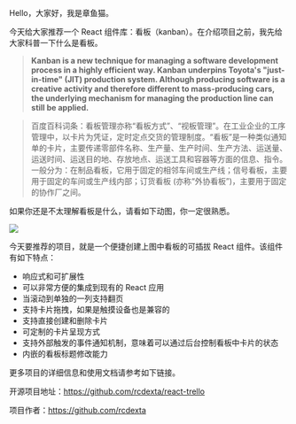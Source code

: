 Hello，大家好，我是章鱼猫。

今天给大家推荐一个 React 组件库：看板（kanban）。在介绍项目之前，我先给大家科普一下什么是看板。

> **Kanban is a new technique for managing a software development process in a highly efficient way. Kanban underpins Toyota's "just-in-time" (JIT) production system. Although producing software is a creative activity and therefore different to mass-producing cars, the underlying mechanism for managing the production line can still be applied.**

> 百度百科词条：看板管理亦称“看板方式”、“视板管理”。在工业企业的工序管理中，以卡片为凭证，定时定点交货的管理制度。“看板”是一种类似通知单的卡片，主要传递零部件名称、生产量、生产时间、生产方法、运送量、运送时间、运送目的地、存放地点、运送工具和容器等方面的信息、指令。一般分为：在制品看板，它用于固定的相邻车间或生产线；信号看板，主要用于固定的车间或生产线内部；订货看板 (亦称“外协看板”)，主要用于固定的协作厂之间。

如果你还是不太理解看板是什么，请看如下动图，你一定很熟悉。

![](https://raw.githubusercontent.com/rcdexta/react-trello/master/react-trello.gif)

今天要推荐的项目，就是一个便捷创建上图中看板的可插拔 React 组件。该组件有如下特点：

- 响应式和可扩展性
- 可以非常方便的集成到现有的 React 应用
- 当滚动到单独的一列支持翻页
- 支持卡片拖拽，如果是触摸设备也是兼容的
- 支持直接创建和删除卡片
- 可定制的卡片呈现方式
- 支持外部触发的事件通知机制，意味着可以通过后台控制看板中卡片的状态
- 内嵌的看板标题修改能力

更多项目的详细信息和使用文档请参考如下链接。

开源项目地址：https://github.com/rcdexta/react-trello

项目作者：https://github.com/rcdexta